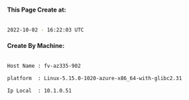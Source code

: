 
   
#### This Page Create at:

```bash

2022-10-02 - 16:22:03 UTC

```

#### Create By Machine:

```bash

Host Name : fv-az335-902

platform  : Linux-5.15.0-1020-azure-x86_64-with-glibc2.31

Ip Local  : 10.1.0.51

```

